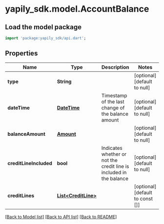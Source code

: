 # yapily_sdk.model.AccountBalance

## Load the model package
```dart
import 'package:yapily_sdk/api.dart';
```

## Properties
Name | Type | Description | Notes
------------ | ------------- | ------------- | -------------
**type** | **String** |  | [optional] [default to null]
**dateTime** | [**DateTime**](DateTime.md) | Timestamp of the last change of the balance amount | [optional] [default to null]
**balanceAmount** | [**Amount**](Amount.md) |  | [optional] [default to null]
**creditLineIncluded** | **bool** | Indicates whether or not the credit line is included in the balance | [optional] [default to null]
**creditLines** | [**List&lt;CreditLine&gt;**](CreditLine.md) |  | [optional] [default to const []]

[[Back to Model list]](../README.md#documentation-for-models) [[Back to API list]](../README.md#documentation-for-api-endpoints) [[Back to README]](../README.md)


